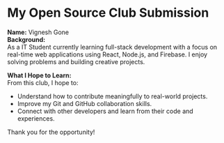 # My Open Source Club Submission

**Name:** Vignesh Gone  
**Background:**  
As a IT Student currently learning full-stack development with a focus on real-time web applications using React, Node.js, and Firebase. I enjoy solving problems and building creative projects.

**What I Hope to Learn:**  
From this club, I hope to:
- Understand how to contribute meaningfully to real-world projects.
- Improve my Git and GitHub collaboration skills.
- Connect with other developers and learn from their code and experiences.

Thank you for the opportunity!
